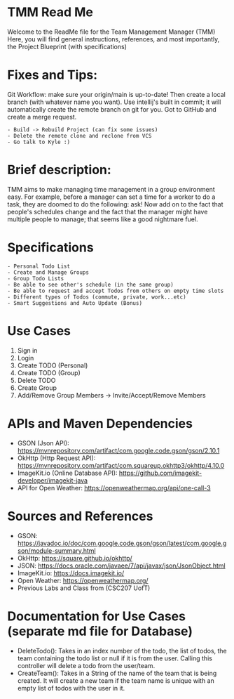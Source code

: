 # TMM Read Me

Welcome to the ReadMe file for the Team Management Manager (TMM)
Here, you will find general instructions, references, and most importantly, the Project Blueprint (with specifications)

# Fixes and Tips:

Git Workflow: make sure your origin/main is up-to-date!
Then create a local branch (with whatever name you want).
Use intellij's built in commit; it will automatically
create the remote branch on git for you. Got to GitHub
and create a merge request.

    - Build -> Rebuild Project (can fix some issues)
    - Delete the remote clone and reclone from VCS
    - Go talk to Kyle :)

# Brief description:

TMM aims to make managing time management in a group environment easy. For example, before a manager can set a time for a worker to do a task, they are doomed to do the following: ask! Now add on to the fact that people's schedules change and the fact that the manager might have multiple people to manage; that seems like a good nightmare fuel.

# Specifications

    - Personal Todo List
    - Create and Manage Groups
    - Group Todo Lists
    - Be able to see other's schedule (in the same group)
    - Be able to request and accept Todos from others on empty time slots
    - Different types of Todos (commute, private, work...etc)
    - Smart Suggestions and Auto Update (Bonus)

# Use Cases
1. Sign in
2. Login
3. Create TODO (Personal)
4. Create TODO (Group)
5. Delete TODO
6. Create Group
7. Add/Remove Group Members -> Invite/Accept/Remove Members

# APIs and Maven Dependencies

- GSON (Json API): https://mvnrepository.com/artifact/com.google.code.gson/gson/2.10.1
- OkHttp (Http Request API): https://mvnrepository.com/artifact/com.squareup.okhttp3/okhttp/4.10.0
- ImageKit.io (Online Database API): https://github.com/imagekit-developer/imagekit-java
- API for Open Weather: https://openweathermap.org/api/one-call-3


# Sources and References

- GSON: https://javadoc.io/doc/com.google.code.gson/gson/latest/com.google.gson/module-summary.html
- OkHttp: https://square.github.io/okhttp/
- JSON: https://docs.oracle.com/javaee/7/api/javax/json/JsonObject.html
- ImageKit.io: https://docs.imagekit.io/
- Open Weather: https://openweathermap.org/
- Previous Labs and Class from (CSC207 UofT)

# Documentation for Use Cases (separate md file for Database)

- DeleteTodo(): Takes in an index number of the todo, the list of todos, the team containing the todo list or null if it is from the user. Calling this controller will delete a todo from the user/team.
- CreateTeam(): Takes in a String of the name of the team that is being created. It will create a new team if the team name is unique with an empty list of todos with the user in it.